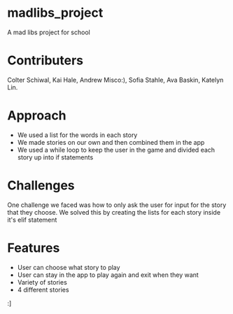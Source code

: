 # madlibs_project
A mad libs project for school

# Contributers
Colter Schiwal, 
Kai Hale, 
Andrew Misco:), 
Sofia Stahle, 
Ava Baskin, 
Katelyn Lin.

# Approach
- We used a list for the words in each story 
- We made stories on our own and then combined them in the app
- We used a while loop to keep the user in the game and divided each story up into if statements

# Challenges
One challenge we faced was how to only ask the user for input for the story that they choose. We solved this by creating the lists for each story inside it's elif statement

# Features
- User can choose what story to play
- User can stay in the app to play again and exit when they want
- Variety of stories
- 4 different stories

:]
